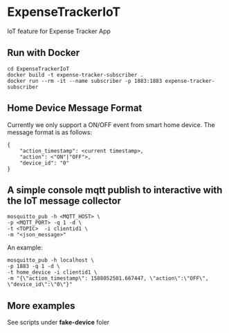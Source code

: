 # ExpenseTrackerIoT
IoT feature for Expense Tracker App

## Run with Docker
```
cd ExpenseTrackerIoT
docker build -t expense-tracker-subscriber . 
docker run --rm -it --name subscriber -p 1883:1883 expense-tracker-subscriber
```

## Home Device Message Format
Currently we only support a ON/OFF event from smart home device. The message format is as follows:
```
{
    "action_timestamp": <current timestamp>,
    "action": <"ON"|"OFF">,
    "device_id": "0"
}
```

## A simple console mqtt publish to interactive with the IoT message collector
```
mosquitto_pub -h <MQTT_HOST> \
-p <MQTT_PORT> -q 1 -d \
-t <TOPIC>  -i clientid1 \
-m "<json_message>"
```
An example:
```
mosquitto_pub -h localhost \
-p 1883 -q 1 -d \
-t home_device -i clientid1 \
-m "{\"action_timestamp\": 1588052501.667447, \"action\":\"OFF\", \"device_id\":\"0\"}"
```

## More examples
See scripts under **fake-device** foler
